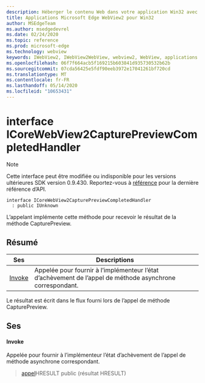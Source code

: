 ```yaml
---
description: Héberger le contenu Web dans votre application Win32 avec le contrôle Microsoft Edge WebView2
title: Applications Microsoft Edge WebView2 pour Win32
author: MSEdgeTeam
ms.author: msedgedevrel
ms.date: 02/24/2020
ms.topic: reference
ms.prod: microsoft-edge
ms.technology: webview
keywords: IWebView2, IWebView2WebView, webview2, WebView, applications Win32, Win32, Edge, ICoreWebView2, ICoreWebView2Host, contrôle de navigateur, html Edge
ms.openlocfilehash: 06f7f664acb5f169215b603841d935730532b62b
ms.sourcegitcommit: 07cda56425e5fdf90eeb3972e17041261bf720cd
ms.translationtype: MT
ms.contentlocale: fr-FR
ms.lasthandoff: 05/14/2020
ms.locfileid: "10653431"
---
```

# interface ICoreWebView2CapturePreviewCompletedHandler 

> [!NOTE]
> Cette interface peut être modifiée ou indisponible pour les versions ultérieures SDK version 0.9.430. Reportez-vous à [référence](../../../webview2-api-reference.md) pour la dernière référence d’API.

```
interface ICoreWebView2CapturePreviewCompletedHandler
  : public IUnknown
```

L’appelant implémente cette méthode pour recevoir le résultat de la méthode CapturePreview.

## Résumé

 Ses                        | Descriptions
--------------------------------|---------------------------------------------
[Invoke](#invoke) | Appelée pour fournir à l’implémenteur l’état d’achèvement de l’appel de méthode asynchrone correspondant.

Le résultat est écrit dans le flux fourni lors de l’appel de méthode CapturePreview.

## Ses

#### Invoke 

Appelée pour fournir à l’implémenteur l’état d’achèvement de l’appel de méthode asynchrone correspondant.

> [appel](#invoke)HRESULT public (résultat HRESULT)

